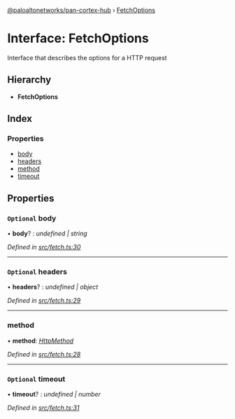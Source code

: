 [@paloaltonetworks/pan-cortex-hub](../README.md) › [FetchOptions](fetchoptions.md)

# Interface: FetchOptions

Interface that describes the options for a HTTP request

## Hierarchy

* **FetchOptions**

## Index

### Properties

* [body](fetchoptions.md#optional-body)
* [headers](fetchoptions.md#optional-headers)
* [method](fetchoptions.md#method)
* [timeout](fetchoptions.md#optional-timeout)

## Properties

### `Optional` body

• **body**? : *undefined | string*

*Defined in [src/fetch.ts:30](https://github.com/xhoms/pan-cortex-hub-nodejs/blob/master/src/fetch.ts#L30)*

___

### `Optional` headers

• **headers**? : *undefined | object*

*Defined in [src/fetch.ts:29](https://github.com/xhoms/pan-cortex-hub-nodejs/blob/master/src/fetch.ts#L29)*

___

###  method

• **method**: *[HttpMethod](../README.md#httpmethod)*

*Defined in [src/fetch.ts:28](https://github.com/xhoms/pan-cortex-hub-nodejs/blob/master/src/fetch.ts#L28)*

___

### `Optional` timeout

• **timeout**? : *undefined | number*

*Defined in [src/fetch.ts:31](https://github.com/xhoms/pan-cortex-hub-nodejs/blob/master/src/fetch.ts#L31)*
